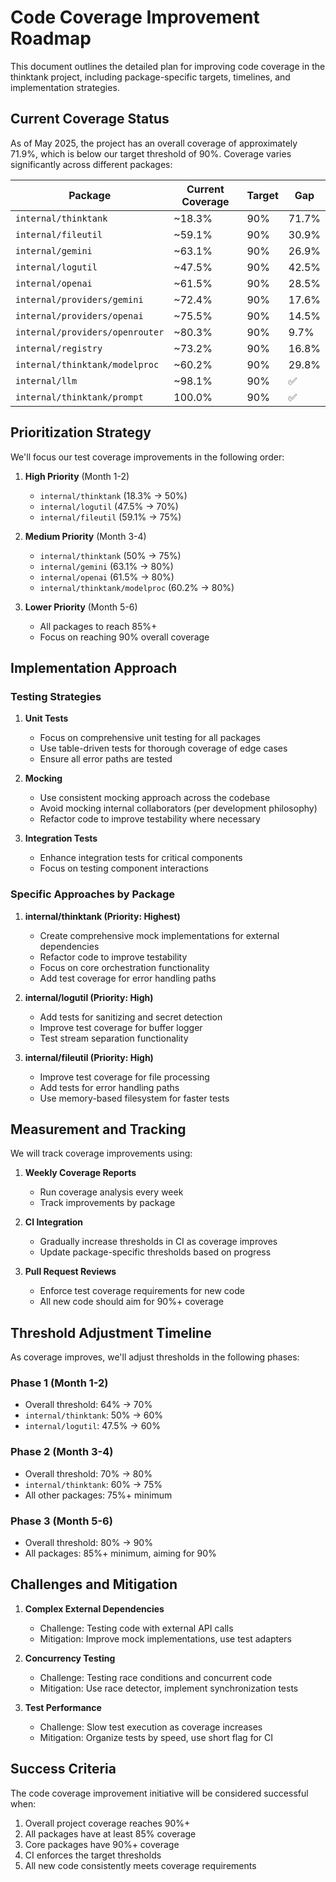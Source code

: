 # Code Coverage Improvement Roadmap

This document outlines the detailed plan for improving code coverage in the thinktank project, including package-specific targets, timelines, and implementation strategies.

## Current Coverage Status

As of May 2025, the project has an overall coverage of approximately 71.9%, which is below our target threshold of 90%. Coverage varies significantly across different packages:

| Package | Current Coverage | Target | Gap |
|---------|-----------------|--------|-----|
| `internal/thinktank` | ~18.3% | 90% | 71.7% |
| `internal/fileutil` | ~59.1% | 90% | 30.9% |
| `internal/gemini` | ~63.1% | 90% | 26.9% |
| `internal/logutil` | ~47.5% | 90% | 42.5% |
| `internal/openai` | ~61.5% | 90% | 28.5% |
| `internal/providers/gemini` | ~72.4% | 90% | 17.6% |
| `internal/providers/openai` | ~75.5% | 90% | 14.5% |
| `internal/providers/openrouter` | ~80.3% | 90% | 9.7% |
| `internal/registry` | ~73.2% | 90% | 16.8% |
| `internal/thinktank/modelproc` | ~60.2% | 90% | 29.8% |
| `internal/llm` | ~98.1% | 90% | ✅ |
| `internal/thinktank/prompt` | 100.0% | 90% | ✅ |

## Prioritization Strategy

We'll focus our test coverage improvements in the following order:

1. **High Priority** (Month 1-2)
   - `internal/thinktank` (18.3% → 50%)
   - `internal/logutil` (47.5% → 70%)
   - `internal/fileutil` (59.1% → 75%)

2. **Medium Priority** (Month 3-4)
   - `internal/thinktank` (50% → 75%)
   - `internal/gemini` (63.1% → 80%)
   - `internal/openai` (61.5% → 80%)
   - `internal/thinktank/modelproc` (60.2% → 80%)

3. **Lower Priority** (Month 5-6)
   - All packages to reach 85%+
   - Focus on reaching 90% overall coverage

## Implementation Approach

### Testing Strategies

1. **Unit Tests**
   - Focus on comprehensive unit testing for all packages
   - Use table-driven tests for thorough coverage of edge cases
   - Ensure all error paths are tested

2. **Mocking**
   - Use consistent mocking approach across the codebase
   - Avoid mocking internal collaborators (per development philosophy)
   - Refactor code to improve testability where necessary

3. **Integration Tests**
   - Enhance integration tests for critical components
   - Focus on testing component interactions

### Specific Approaches by Package

1. **internal/thinktank (Priority: Highest)**
   - Create comprehensive mock implementations for external dependencies
   - Refactor code to improve testability
   - Focus on core orchestration functionality
   - Add test coverage for error handling paths

2. **internal/logutil (Priority: High)**
   - Add tests for sanitizing and secret detection
   - Improve test coverage for buffer logger
   - Test stream separation functionality

3. **internal/fileutil (Priority: High)**
   - Improve test coverage for file processing
   - Add tests for error handling paths
   - Use memory-based filesystem for faster tests

## Measurement and Tracking

We will track coverage improvements using:

1. **Weekly Coverage Reports**
   - Run coverage analysis every week
   - Track improvements by package

2. **CI Integration**
   - Gradually increase thresholds in CI as coverage improves
   - Update package-specific thresholds based on progress

3. **Pull Request Reviews**
   - Enforce test coverage requirements for new code
   - All new code should aim for 90%+ coverage

## Threshold Adjustment Timeline

As coverage improves, we'll adjust thresholds in the following phases:

### Phase 1 (Month 1-2)
- Overall threshold: 64% → 70%
- `internal/thinktank`: 50% → 60%
- `internal/logutil`: 47.5% → 60%

### Phase 2 (Month 3-4)
- Overall threshold: 70% → 80%
- `internal/thinktank`: 60% → 75%
- All other packages: 75%+ minimum

### Phase 3 (Month 5-6)
- Overall threshold: 80% → 90%
- All packages: 85%+ minimum, aiming for 90%

## Challenges and Mitigation

1. **Complex External Dependencies**
   - Challenge: Testing code with external API calls
   - Mitigation: Improve mock implementations, use test adapters

2. **Concurrency Testing**
   - Challenge: Testing race conditions and concurrent code
   - Mitigation: Use race detector, implement synchronization tests

3. **Test Performance**
   - Challenge: Slow test execution as coverage increases
   - Mitigation: Organize tests by speed, use short flag for CI

## Success Criteria

The code coverage improvement initiative will be considered successful when:

1. Overall project coverage reaches 90%+
2. All packages have at least 85% coverage
3. Core packages have 90%+ coverage
4. CI enforces the target thresholds
5. All new code consistently meets coverage requirements
